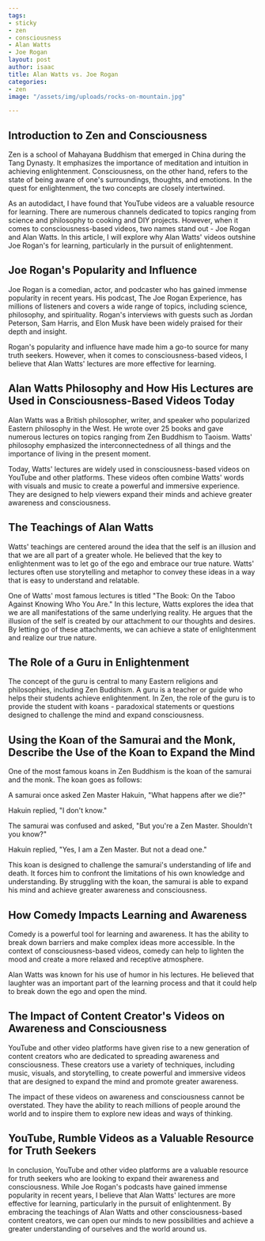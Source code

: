 ```yaml
---
tags:
- sticky
- zen
- consciousness
- Alan Watts
- Joe Rogan
layout: post
author: isaac
title: Alan Watts vs. Joe Rogan
categories:
- zen
image: "/assets/img/uploads/rocks-on-mountain.jpg"

---
```

## Introduction to Zen and Consciousness

Zen is a school of Mahayana Buddhism that emerged in China during the Tang Dynasty. It emphasizes the importance of meditation and intuition in achieving enlightenment. Consciousness, on the other hand, refers to the state of being aware of one's surroundings, thoughts, and emotions. In the quest for enlightenment, the two concepts are closely intertwined.

As an autodidact, I have found that YouTube videos are a valuable resource for learning. There are numerous channels dedicated to topics ranging from science and philosophy to cooking and DIY projects. However, when it comes to consciousness-based videos, two names stand out - Joe Rogan and Alan Watts. In this article, I will explore why Alan Watts' videos outshine Joe Rogan's for learning, particularly in the pursuit of enlightenment.

## Joe Rogan's Popularity and Influence

Joe Rogan is a comedian, actor, and podcaster who has gained immense popularity in recent years. His podcast, The Joe Rogan Experience, has millions of listeners and covers a wide range of topics, including science, philosophy, and spirituality. Rogan's interviews with guests such as Jordan Peterson, Sam Harris, and Elon Musk have been widely praised for their depth and insight.

Rogan's popularity and influence have made him a go-to source for many truth seekers. However, when it comes to consciousness-based videos, I believe that Alan Watts' lectures are more effective for learning.

## Alan Watts Philosophy and How His Lectures are Used in Consciousness-Based Videos Today

Alan Watts was a British philosopher, writer, and speaker who popularized Eastern philosophy in the West. He wrote over 25 books and gave numerous lectures on topics ranging from Zen Buddhism to Taoism. Watts' philosophy emphasized the interconnectedness of all things and the importance of living in the present moment.

Today, Watts' lectures are widely used in consciousness-based videos on YouTube and other platforms. These videos often combine Watts' words with visuals and music to create a powerful and immersive experience. They are designed to help viewers expand their minds and achieve greater awareness and consciousness.

## The Teachings of Alan Watts

Watts' teachings are centered around the idea that the self is an illusion and that we are all part of a greater whole. He believed that the key to enlightenment was to let go of the ego and embrace our true nature. Watts' lectures often use storytelling and metaphor to convey these ideas in a way that is easy to understand and relatable.

One of Watts' most famous lectures is titled "The Book: On the Taboo Against Knowing Who You Are." In this lecture, Watts explores the idea that we are all manifestations of the same underlying reality. He argues that the illusion of the self is created by our attachment to our thoughts and desires. By letting go of these attachments, we can achieve a state of enlightenment and realize our true nature.

## The Role of a Guru in Enlightenment

The concept of the guru is central to many Eastern religions and philosophies, including Zen Buddhism. A guru is a teacher or guide who helps their students achieve enlightenment. In Zen, the role of the guru is to provide the student with koans - paradoxical statements or questions designed to challenge the mind and expand consciousness.

## Using the Koan of the Samurai and the Monk, Describe the Use of the Koan to Expand the Mind

One of the most famous koans in Zen Buddhism is the koan of the samurai and the monk. The koan goes as follows:

A samurai once asked Zen Master Hakuin, "What happens after we die?"

Hakuin replied, "I don't know."

The samurai was confused and asked, "But you're a Zen Master. Shouldn't you know?"

Hakuin replied, "Yes, I am a Zen Master. But not a dead one."

This koan is designed to challenge the samurai's understanding of life and death. It forces him to confront the limitations of his own knowledge and understanding. By struggling with the koan, the samurai is able to expand his mind and achieve greater awareness and consciousness.

## How Comedy Impacts Learning and Awareness

Comedy is a powerful tool for learning and awareness. It has the ability to break down barriers and make complex ideas more accessible. In the context of consciousness-based videos, comedy can help to lighten the mood and create a more relaxed and receptive atmosphere.

Alan Watts was known for his use of humor in his lectures. He believed that laughter was an important part of the learning process and that it could help to break down the ego and open the mind.

## The Impact of Content Creator's Videos on Awareness and Consciousness

YouTube and other video platforms have given rise to a new generation of content creators who are dedicated to spreading awareness and consciousness. These creators use a variety of techniques, including music, visuals, and storytelling, to create powerful and immersive videos that are designed to expand the mind and promote greater awareness.

The impact of these videos on awareness and consciousness cannot be overstated. They have the ability to reach millions of people around the world and to inspire them to explore new ideas and ways of thinking.

## YouTube, Rumble Videos as a Valuable Resource for Truth Seekers

In conclusion, YouTube and other video platforms are a valuable resource for truth seekers who are looking to expand their awareness and consciousness. While Joe Rogan's podcasts have gained immense popularity in recent years, I believe that Alan Watts' lectures are more effective for learning, particularly in the pursuit of enlightenment. By embracing the teachings of Alan Watts and other consciousness-based content creators, we can open our minds to new possibilities and achieve a greater understanding of ourselves and the world around us.